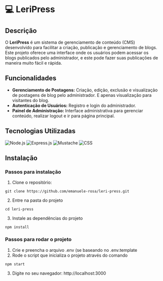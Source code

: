 # 💻 LeriPress 

## Descrição

O **LeriPress** é um sistema de gerenciamento de conteúdo (CMS) desenvolvido para facilitar a criação, publicação e gerenciamento de blogs. Este projeto oferece uma interface onde os usuários podem acessar os blogs publicados pelo administrador, e este pode fazer suas publicações de maneira muito fácil e rápida.

## Funcionalidades

- **Gerenciamento de Postagens:** Criação, edição, exclusão e visualização de postagens de blog pelo administrador. E apenas visualização para visitantes do blog.
- **Autenticação de Usuários:** Registro e login do administrador.
- **Painel de Administração:** Interface administrativa para gerenciar conteúdo, realizar logout e ir para página principal.

## Tecnologias Utilizadas
![Node.js](https://img.shields.io/badge/Node.js-339933?style=for-the-badge&logo=nodedotjs&logoColor=white)
![Express.js](https://img.shields.io/badge/Express.js-000000?style=for-the-badge&logo=express&logoColor=white)
![Mustache](https://img.shields.io/badge/Mustache-000000?style=for-the-badge&logo=mustache&logoColor=white)
![CSS](https://img.shields.io/badge/CSS-1572B6?style=for-the-badge&logo=css3&logoColor=white)


## Instalação

### Passos para instalação

1. Clone o repositório:

```git clone https://github.com/emanuele-rosa/leri-press.git ```

2. Entre na pasta do projeto

```cd leri-press ```

3. Instale as dependências do projeto

```npm install ```

### Passos para rodar o projeto

1. Crie e preencha o arquivo .env (se baseando no .env.template
2. Rode o script que inicializa o projeto através do comando

```npm start ```

3. Digite no seu navegador:
   http://localhost:3000
